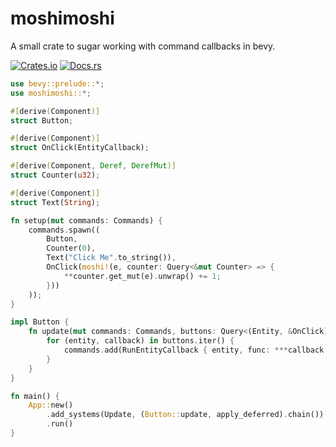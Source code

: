 # moshimoshi
A small crate to sugar working with command callbacks in bevy.

[![Crates.io](https://img.shields.io/crates/v/moshimoshi)](https://crates.io/crates/moshimoshi)
[![Docs.rs](https://img.shields.io/docsrs/moshimoshi)](https://docs.rs/aery/latest/moshimoshi)

```rust
use bevy::prelude::*;
use moshimoshi::*;

#[derive(Component)]
struct Button;

#[derive(Component)]
struct OnClick(EntityCallback);

#[derive(Component, Deref, DerefMut)]
struct Counter(u32);

#[derive(Component)]
struct Text(String);

fn setup(mut commands: Commands) {
    commands.spawn((
        Button,
        Counter(0),
        Text("Click Me".to_string()),
        OnClick(moshi!(e, counter: Query<&mut Counter> => {
            **counter.get_mut(e).unwrap() += 1;
        }))
    ));
}

impl Button {
    fn update(mut commands: Commands, buttons: Query<(Entity, &OnClick), Changed<Button>>) {
        for (entity, callback) in buttons.iter() {
            commands.add(RunEntityCallback { entity, func: ***callback });
        }
    }
}

fn main() {
    App::new()
        .add_systems(Update, (Button::update, apply_deferred).chain())
        .run()
}
```

